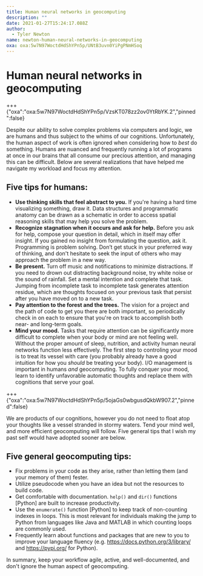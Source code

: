 ```yaml
---
title: Human neural networks in geocomputing
description: ""
date: 2021-01-27T15:24:17.088Z
author:
  - Tyler Newton
name: newton-human-neural-networks-in-geocomputing
oxa: oxa:5w7N97WoctdHdShYPn5p/UNtB3uvn0YiPgPNmHSoq
---
```


# Human neural networks in geocomputing

+++ {"oxa":"oxa:5w7N97WoctdHdShYPn5p/VzsKT078zz2ov0YtRbYK.2","pinned":false}

Despite our ability to solve complex problems via computers and logic, we are humans and thus subject to the whims of our cognitions. Unfortunately, the human aspect of work is often ignored when considering how to *best* do something. Humans are nuanced and frequently running a lot of programs at once in our brains that all consume our precious attention, and managing this can be difficult. Below are several realizations that have helped me navigate my workload and focus my attention.

## Five tips for humans:

* **Use thinking skills that feel abstract to you.** If you're having a hard time visualizing something, draw it. Data structures and programmatic anatomy can be drawn as a schematic in order to access spatial reasoning skills that may help you solve the problem.
* **Recognize stagnation when it occurs and ask for help.** Before you ask for help, compose your question in detail, which in itself may offer insight. If you gained no insight from formulating the question, ask it. Programming is problem solving. Don’t get stuck in your preferred way of thinking, and don't hesitate to seek the input of others who may approach the problem in a new way.
* **Be present.** Turn off music and notifications to minimize distractions. If you need to drown out distracting background noise, try white noise or the sound of rainfall. Set a mental intention and complete that task. Jumping from incomplete task to incomplete task generates attention residue, which are thoughts focused on your previous task that persist after you have moved on to a new task.
* **Pay attention to the forest and the trees.** The vision for a project and the path of code to get you there are both important, so periodically check in on each to ensure that you're on track to accomplish both near- and long-term goals.
* **Mind your mood.** Tasks that require attention can be significantly more difficult to complete when your body or mind are not feeling well. Without the proper amount of sleep, nutrition, and activity human neural networks function less effectively. The first step to controling your mood is to treat its vessel with care (you probably already have a good intuition for how you *should* be treating your body). I/O management is important in humans *and* geocomputing. To fully conquer your mood, learn to identify unfavorable automatic thoughts and replace them with cognitions that serve your goal.

+++ {"oxa":"oxa:5w7N97WoctdHdShYPn5p/5ojaGs0wbgusdQkbW907.2","pinned":false}

We are products of our cognitions, however you do not need to float atop your thoughts like a vessel stranded in stormy waters. Tend your mind well, and more efficient geocomputing will follow. Five general tips that I wish my past self would have adopted sooner are below.

## Five general geocomputing tips:

* Fix problems in your code as they arise, rather than letting them (and your memory of them) fester.
* Utilize pseudocode when you have an idea but not the resources to build code.
* Get comfortable with documentation. `help()` and `dir()` functions \[Python\] are built to increase productivity.
* Use the `enumerate()` function \[Python\] to keep track of non-counting indexes in loops. This is most relevant for individuals making the jump to Python from languages like Java and MATLAB in which counting loops are commonly used.
* Frequently learn about functions and packages that are new to you to improve your language fluency (e.g. <https://docs.python.org/3/library/> and <https://pypi.org/> for Python).

In summary, keep your workflow agile, active, and well-documented, and don't ignore the human aspect of geocomputing.

